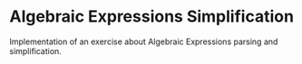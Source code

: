 # Algebraic Expressions Simplification

Implementation of an exercise about Algebraic Expressions parsing and simplification.
